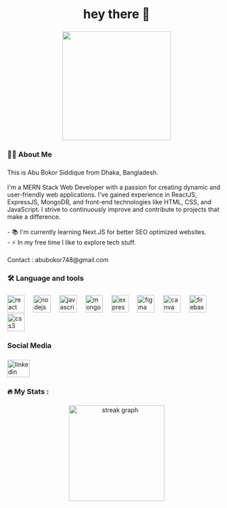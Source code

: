 <h1 align="center">hey there 👋</h1>

###

<div align="center">
  <img height="250" src="[https://i.ibb.co.com/LDYv0Yz7/abs-568-x-986.jpg](https://i.ibb.co.com/m5S6301K/Linked-In-Banner.png)"  />
</div>

###

<h3 align="left">👩‍💻  About Me</h3>

###

<p align="left">This is Abu Bokor Siddique from Dhaka, Bangladesh.<br><br>I'm a MERN Stack Web Developer with a passion for creating dynamic and user-friendly web applications. I've gained experience in ReactJS, ExpressJS, MongoDB, and front-end technologies like HTML, CSS, and JavaScript. I strive to continuously improve and contribute to projects that make a difference.<br><br>- 📚 I'm currently learning Next.JS for better SEO optimized websites.<br>- ⚡ In my free time I like to explore tech stuff.<br><br>Contact : abubokor748@gmail.com</p>

###

<h3 align="left">🛠 Language and tools</h3>

###

<div align="left">
  <img src="https://cdn.jsdelivr.net/gh/devicons/devicon/icons/react/react-original.svg" height="40" alt="react logo"  />
  <img width="12" />
  <img src="https://cdn.jsdelivr.net/gh/devicons/devicon/icons/nodejs/nodejs-original.svg" height="40" alt="nodejs logo"  />
  <img width="12" />
  <img src="https://cdn.jsdelivr.net/gh/devicons/devicon/icons/javascript/javascript-original.svg" height="40" alt="javascript logo"  />
  <img width="12" />
  <img src="https://cdn.jsdelivr.net/gh/devicons/devicon/icons/mongodb/mongodb-original.svg" height="40" alt="mongodb logo"  />
  <img width="12" />
  <img src="https://cdn.jsdelivr.net/gh/devicons/devicon/icons/express/express-original.svg" height="40" alt="express logo"  />
  <img width="12" />
  <img src="https://cdn.jsdelivr.net/gh/devicons/devicon/icons/figma/figma-original.svg" height="40" alt="figma logo"  />
  <img width="12" />
  <img src="https://cdn.jsdelivr.net/gh/devicons/devicon/icons/canva/canva-original.svg" height="40" alt="canva logo"  />
  <img width="12" />
  <img src="https://cdn.jsdelivr.net/gh/devicons/devicon/icons/firebase/firebase-plain-wordmark.svg" height="40" alt="firebase logo"  />
  <img width="12" />
  <img src="https://cdn.jsdelivr.net/gh/devicons/devicon/icons/css3/css3-original.svg" height="40" alt="css3 logo"  />
</div>

###

<h3 align="left">Social Media</h3>

###

<div align="left">
  <a href="https://www.linkedin.com/in/ab-siddique748/" target="_blank">
    <img src="https://raw.githubusercontent.com/maurodesouza/profile-readme-generator/master/src/assets/icons/social/linkedin/default.svg" width="52" height="40" alt="linkedin logo"  />
  </a>
</div>

###

<h3 align="left">🔥   My Stats :</h3>

###

<div align="center">
  <img src="https://streak-stats.demolab.com?user=abubokor748&locale=en&mode=daily&theme=dark&hide_border=false&border_radius=5&order=3" height="220" alt="streak graph"  />
</div>

###
